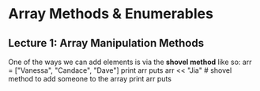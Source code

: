 # Array Methods & Enumerables


## Lecture 1: Array Manipulation Methods

One of the ways we can add elements is via the <b>shovel method</b> like so:
    arr = ["Vanessa", "Candace", "Dave"]
    print arr
    puts
    arr << "Jia" # shovel method to add someone to the array
    print arr
    puts


